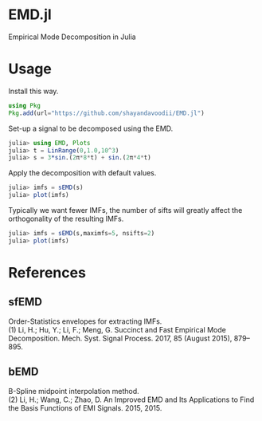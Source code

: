 # EMD.jl
Empirical Mode Decomposition in Julia
# Usage
Install this way.
```julia
using Pkg
Pkg.add(url="https://github.com/shayandavoodii/EMD.jl")
```

Set-up a signal to be decomposed using the EMD.
```julia
julia> using EMD, Plots
julia> t = LinRange(0,1.0,10^3)
julia> s = 3*sin.(2π*8*t) + sin.(2π*4*t)
```

Apply the decomposition with default values.
```julia
julia> imfs = sEMD(s)
julia> plot(imfs)
```

Typically we want fewer IMFs, the number of sifts will greatly affect the orthogonality of the resulting IMFs.
```julia
julia> imfs = sEMD(s,maximfs=5, nsifts=2)
julia> plot(imfs)
```
# References
## sfEMD
Order-Statistics envelopes for extracting IMFs.  
(1) Li, H.; Hu, Y.; Li, F.; Meng, G. Succinct and Fast Empirical Mode Decomposition. Mech. Syst. Signal Process. 2017, 85 (August 2015), 879–895.

## bEMD
B-Spline midpoint interpolation method.  
(2) Li, H.; Wang, C.; Zhao, D. An Improved EMD and Its Applications to Find the Basis Functions of EMI Signals. 2015, 2015.

